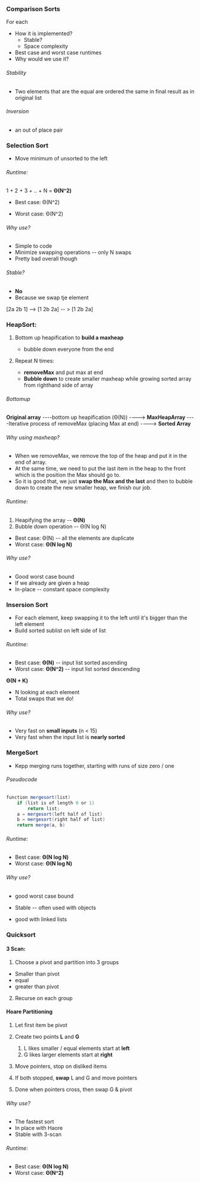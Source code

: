 ### Comparison Sorts

For each

* How it is implemented?
  * Stable?
  * Space complexity
* Best case and worst case runtimes
* Why would we use it?



###### Stability

* Two elements that are the equal are ordered the same in final result as in original list

###### Inversion

* an out of place pair



### Selection Sort

* Move minimum of unsorted to the left

###### Runtime:

1 + 2 + 3 + .. + N = **Θ(N^2)**

* Best case: Θ(N^2)

* Worst case: Θ(N^2)

###### Why use?

* Simple to code
* Minimize swapping operations -- only N swaps
* Pretty bad overall though

###### Stable?

* **No**
* Because we swap tje element

[2a 2b 1] --> [1 2b 2a] -- > [1 2b 2a]



### HeapSort:

1. Bottom up heapification to **build a maxheap**
   * bubble down everyone from the end

2. Repeat N times:
   * **removeMax** and put max at end
   * **Bubble down** to create smaller maxheap while growing sorted array from righthand side of array

###### Bottomup

**Original array** ----bottom up heapification (Θ(N)) ----> **MaxHeapArray** ----Iterative process of removeMax (placing Max at end) ----> **Sorted Array**



###### Why using maxheap?

* When we removeMax, we remove the top of the heap and put it in the end of array.
* At the same time, we need to put the last item in the heap to the front which is the position the Max should go to.
* So it is good that, we just **swap the Max and the last** and then to bubble down to create the new smaller heap, we finish our job.

###### Runtime:

1. Heapifying the array -- **Θ(N)**
2. Bubble down operation -- Θ(N log N)

* Best case: Θ(N) -- all the elements are duplicate
* Worst case: **Θ(N log N)**

###### Why use?

* Good worst case bound
* If we already are given a heap
* In-place -- constant space complexity



### Insersion Sort

* For each element, keep swapping it to the left until it's bigger than the left element
* Build sorted sublist on left side of list

###### Runtime:

* Best case: **Θ(N)** -- input list sorted ascending
* Worst case: **Θ(N^2)** -- input list sorted descending

**Θ(N + K)**

* N looking at each element
* Total swaps that we do!

###### Why use?

* Very fast on **small inputs** (n < 15)
* Very fast when the input list is **nearly sorted**



### MergeSort

* Kepp merging runs together, starting with runs of size zero / one

###### Pseudocode

```java
function mergesort(list)
	if (list is of length 0 or 1)
		return list;
	a = mergesort(left half of list)
	b = mergesort(right half of list)
	return merge(a, b)
```

###### Runtime:

* Best case: **Θ(N log N)**
* Worst case: **Θ(N log N)**

###### Why use?

* good worst case bound

* Stable -- often used with objects
* good with linked lists



### Quicksort

#### 3 Scan:

1. Choose a pivot and partition into 3 groups

* Smaller than pivot
* equal
* greater than pivot

2. Recurse on each group

#### Hoare Partitioning

1. Let first item be pivot
2. Create two points **L** and **G**
   1. L likes smaller / equal elements start at **left**
   2. G likes larger elements start at **right**
3. Move pointers, stop on disliked items
4. If both stopped, **swap** L and G and move pointers

5. Done when pointers cross, then swap G & pivot

###### Why use?

* The fastest sort
* In place with Haore
* Stable with 3-scan

###### Runtime:

* Best case: **Θ(N log N)**
* Worst case: **Θ(N^2)**

